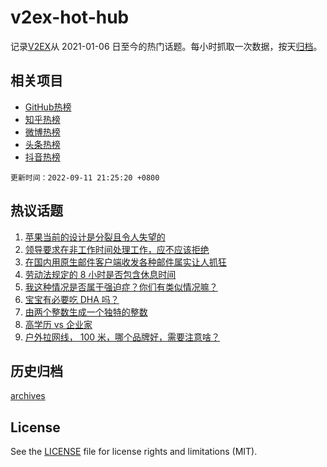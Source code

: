 # v2ex-hot-hub

 记录[V2EX](https://www.v2ex.com/)从 2021-01-06 日至今的热门话题。每小时抓取一次数据，按天[归档](archives)。
 
 ## 相关项目

- [GitHub热榜](https://github.com/snaildev/github-hot-hub)
- [知乎热榜](https://github.com/snaildev/zhihu-hot-hub)
- [微博热榜](https://github.com/snaildev/weibo-hot-hub)
- [头条热榜](https://github.com/snaildev/toutiao-hot-hub)
- [抖音热榜](https://github.com/snaildev/douyin-hot-hub)


 `更新时间：2022-09-11 21:25:20 +0800`

## 热议话题

1. [苹果当前的设计是分裂且令人失望的](https://www.v2ex.com/t/879228)
1. [领导要求在非工作时间处理工作，应不应该拒绝](https://www.v2ex.com/t/879206)
1. [在国内用原生邮件客户端收发各种邮件属实让人抓狂](https://www.v2ex.com/t/879244)
1. [劳动法规定的 8 小时是否包含休息时间](https://www.v2ex.com/t/879258)
1. [我这种情况是否属于强迫症？你们有类似情况嘛？](https://www.v2ex.com/t/879183)
1. [宝宝有必要吃 DHA 吗？](https://www.v2ex.com/t/879232)
1. [由两个整数生成一个独特的整数](https://www.v2ex.com/t/879280)
1. [高学历 vs 企业家](https://www.v2ex.com/t/879211)
1. [户外拉网线， 100 米，哪个品牌好，需要注意啥？](https://www.v2ex.com/t/879275)

## 历史归档

[archives](archives)

## License

See the [LICENSE](LICENSE) file for license rights and limitations (MIT).
